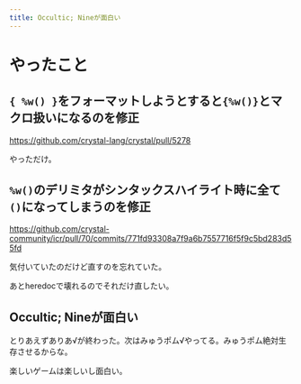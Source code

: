 ```yaml
---
title: Occultic; Nineが面白い
---
```


# やったこと

## `{ %w() }`をフォーマットしようとすると`{%w()}`とマクロ扱いになるのを修正

https://github.com/crystal-lang/crystal/pull/5278

やっただけ。

## `%w()`のデリミタがシンタックスハイライト時に全て`()`になってしまうのを修正

https://github.com/crystal-community/icr/pull/70/commits/771fd93308a7f9a6b7557716f5f9c5bd283d55fd

気付いていたのだけど直すのを忘れていた。

あとheredocで壊れるのでそれだけ直したい。

## Occultic; Nineが面白い

とりあえずありあ√が終わった。次はみゅうポム√やってる。みゅうポム絶対生存させるからな。

楽しいゲームは楽しいし面白い。
